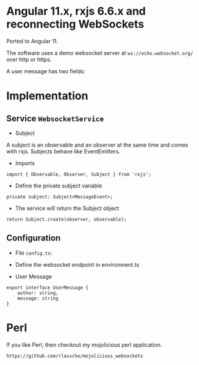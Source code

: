 # Angular 11.x, rxjs 6.6.x and reconnecting WebSockets

Ported to Angular 11.

The software uses a demo websocket server at `ws://echo.websocket.org/` over http or https.

A user message has two fields:

# Implementation

## Service `WebsocketService` 

* Subject
 
A subject is an observable and an observer at the same time and comes with rxjs. Subjects behave like EventEmitters.

* Imports

`import { Observable, Observer, Subject } from 'rxjs';`

* Define the private subject variable

`private subject: Subject<MessageEvent>;`

* The service will return the Subject object

`return Subject.create(observer, observable);`

## Configuration

* File `config.ts`:

* Define the websocket endpoint in environment.ts 
 

* User Message
 
```
export interface UserMessage {
    author: string,
    message: string
}
```

# Perl

If you like Perl, then checkout my mojolicious perl application.

`https://github.com/rlassche/mojolicious_websockets`
